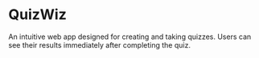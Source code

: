 # QuizWiz
An intuitive web app designed for creating and taking quizzes. Users can see their results immediately after completing the quiz.
